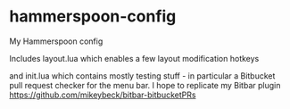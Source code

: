 # hammerspoon-config
My Hammerspoon config

Includes layout.lua which enables a few layout modification hotkeys

and init.lua which contains mostly testing stuff - in particular a Bitbucket pull request checker for the menu bar.  I hope to replicate my Bitbar plugin https://github.com/mikeybeck/bitbar-bitbucketPRs